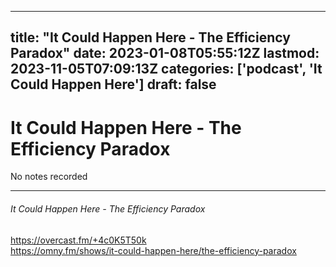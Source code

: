 
---
title: "It Could Happen Here - The Efficiency Paradox"
date: 2023-01-08T05:55:12Z
lastmod: 2023-11-05T07:09:13Z
categories: ['podcast', 'It Could Happen Here']
draft: false
---


# It Could Happen Here - The Efficiency Paradox

No notes recorded

- - -
###### It Could Happen Here - The Efficiency Paradox

https://overcast.fm/+4c0K5T50k  
https://omny.fm/shows/it-could-happen-here/the-efficiency-paradox

<!-- #public #podcast #It Could Happen Here# -->

<!-- {BearID:F699DFE7-1EBC-4FB4-A0D7-6DF7C259F038-28016-00002D980DF94100} -->
